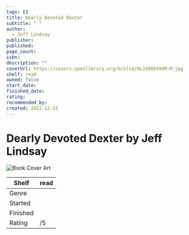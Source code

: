 ```yaml
---
tags: []
title: Dearly Devoted Dexter
subtitle: " "
author:
  - Jeff Lindsay
publisher: 
published: 
page_count: 
isbn: 
description: ""
coverUrl: https://covers.openlibrary.org/b/olid/OL24086494M-M.jpg
shelf: read
owned: false
start_date: 
finished_date: 
rating: 
recommended_by: 
created: 2022-12-22
---
```


# Dearly Devoted Dexter by Jeff Lindsay

![Book Cover Art](https://covers.openlibrary.org/b/olid/OL24086494M-M.jpg)

| Shelf | read |
| --- | --- |
| Genre |  |
| Started |  |
| Finished |  |
| Rating | /5 |

